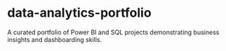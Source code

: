 # data-analytics-portfolio
A curated portfolio of Power BI and SQL projects demonstrating business insights and dashboarding skills.
